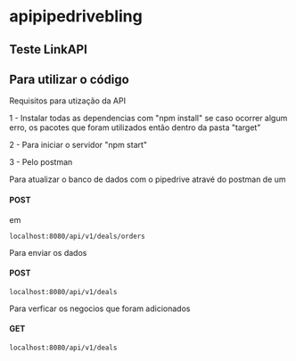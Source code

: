 # apipipedrivebling
<h2>Teste LinkAPI</h2>




<h2>Para utilizar o código</h2>

Requisitos para utização da API

1 - Instalar todas as dependencias com "npm install"
    se caso ocorrer algum erro, os pacotes que foram utilizados então dentro da pasta "target"

2 - Para iniciar o servidor "npm start"

3 - Pelo postman

Para atualizar o banco de dados com o pipedrive atravé do postman de um         <h4>POST</h4> em 
    
    localhost:8080/api/v1/deals/orders
    
Para enviar os dados  <h4>POST</h4>
    
    localhost:8080/api/v1/deals
    
Para verficar os negocios que foram adicionados <h4>GET</h4>
    
    localhost:8080/api/v1/deals
    

